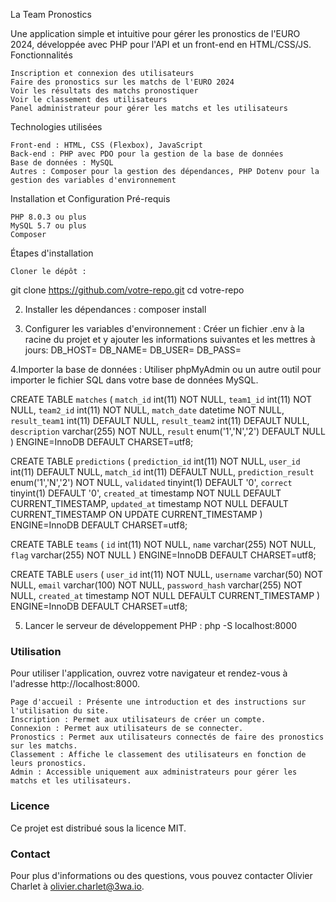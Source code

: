 La Team Pronostics

Une application simple et intuitive pour gérer les pronostics de l'EURO 2024, développée avec PHP pour l'API et un front-end en HTML/CSS/JS.
Fonctionnalités

    Inscription et connexion des utilisateurs
    Faire des pronostics sur les matchs de l'EURO 2024
    Voir les résultats des matchs pronostiquer
    Voir le classement des utilisateurs
    Panel administrateur pour gérer les matchs et les utilisateurs

Technologies utilisées

    Front-end : HTML, CSS (Flexbox), JavaScript
    Back-end : PHP avec PDO pour la gestion de la base de données
    Base de données : MySQL
    Autres : Composer pour la gestion des dépendances, PHP Dotenv pour la gestion des variables d'environnement

Installation et Configuration
Pré-requis

    PHP 8.0.3 ou plus
    MySQL 5.7 ou plus
    Composer

Étapes d'installation

    Cloner le dépôt :

git clone https://github.com/votre-repo.git
cd votre-repo

2. Installer les dépendances :
composer install

3. Configurer les variables d'environnement :
Créer un fichier .env à la racine du projet et y ajouter les informations suivantes et les mettres à jours:
DB_HOST=
DB_NAME=
DB_USER=
DB_PASS=

4.Importer la base de données :
Utiliser phpMyAdmin ou un autre outil pour importer le fichier SQL dans votre base de données MySQL.

CREATE TABLE `matches` (
  `match_id` int(11) NOT NULL,
  `team1_id` int(11) NOT NULL,
  `team2_id` int(11) NOT NULL,
  `match_date` datetime NOT NULL,
  `result_team1` int(11) DEFAULT NULL,
  `result_team2` int(11) DEFAULT NULL,
  `description` varchar(255) NOT NULL,
  `result` enum('1','N','2') DEFAULT NULL
) ENGINE=InnoDB DEFAULT CHARSET=utf8;

CREATE TABLE `predictions` (
  `prediction_id` int(11) NOT NULL,
  `user_id` int(11) DEFAULT NULL,
  `match_id` int(11) DEFAULT NULL,
  `prediction_result` enum('1','N','2') NOT NULL,
  `validated` tinyint(1) DEFAULT '0',
  `correct` tinyint(1) DEFAULT '0',
  `created_at` timestamp NOT NULL DEFAULT CURRENT_TIMESTAMP,
  `updated_at` timestamp NOT NULL DEFAULT CURRENT_TIMESTAMP ON UPDATE CURRENT_TIMESTAMP
) ENGINE=InnoDB DEFAULT CHARSET=utf8;

CREATE TABLE `teams` (
  `id` int(11) NOT NULL,
  `name` varchar(255) NOT NULL,
  `flag` varchar(255) NOT NULL
) ENGINE=InnoDB DEFAULT CHARSET=utf8;

CREATE TABLE `users` (
  `user_id` int(11) NOT NULL,
  `username` varchar(50) NOT NULL,
  `email` varchar(100) NOT NULL,
  `password_hash` varchar(255) NOT NULL,
  `created_at` timestamp NOT NULL DEFAULT CURRENT_TIMESTAMP
) ENGINE=InnoDB DEFAULT CHARSET=utf8;


5. Lancer le serveur de développement PHP :
php -S localhost:8000

### Utilisation

Pour utiliser l'application, ouvrez votre navigateur et rendez-vous à l'adresse http://localhost:8000.

    Page d'accueil : Présente une introduction et des instructions sur l'utilisation du site.
    Inscription : Permet aux utilisateurs de créer un compte.
    Connexion : Permet aux utilisateurs de se connecter.
    Pronostics : Permet aux utilisateurs connectés de faire des pronostics sur les matchs.
    Classement : Affiche le classement des utilisateurs en fonction de leurs pronostics.
    Admin : Accessible uniquement aux administrateurs pour gérer les matchs et les utilisateurs.

### Licence

Ce projet est distribué sous la licence MIT.

### Contact

Pour plus d'informations ou des questions, vous pouvez contacter Olivier Charlet à olivier.charlet@3wa.io.

